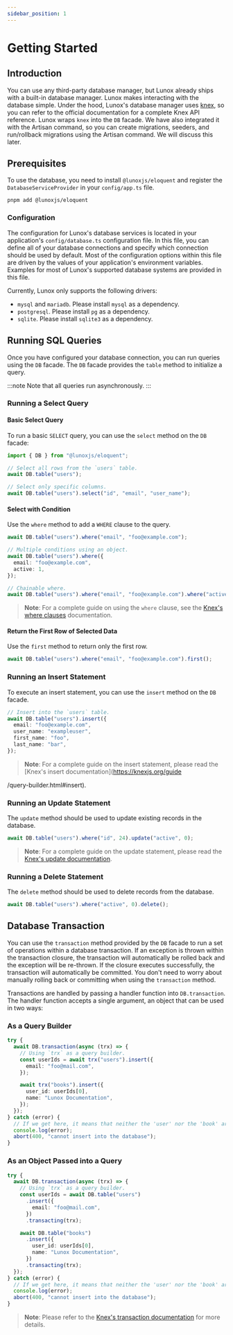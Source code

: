 ```yaml
---
sidebar_position: 1
---
```


# Getting Started

## Introduction

You can use any third-party database manager, but Lunox already ships with a built-in database manager. Lunox makes interacting with the database simple. Under the hood, Lunox's database manager uses [knex](http://knexjs.org/), so you can refer to the official documentation for a complete Knex API reference. Lunox wraps `knex` into the `DB` facade. We have also integrated it with the Artisan command, so you can create migrations, seeders, and run/rollback migrations using the Artisan command. We will discuss this later.

## Prerequisites

To use the database, you need to install `@lunoxjs/eloquent` and register the `DatabaseServiceProvider` in your `config/app.ts` file.

```
pnpm add @lunoxjs/eloquent
```

### Configuration

The configuration for Lunox's database services is located in your application's `config/database.ts` configuration file. In this file, you can define all of your database connections and specify which connection should be used by default. Most of the configuration options within this file are driven by the values of your application's environment variables. Examples for most of Lunox's supported database systems are provided in this file.

Currently, Lunox only supports the following drivers:

- `mysql` and `mariadb`. Please install `mysql` as a dependency.
- `postgresql`. Please install `pg` as a dependency.
- `sqlite`. Please install `sqlite3` as a dependency.

## Running SQL Queries

Once you have configured your database connection, you can run queries using the `DB` facade. The `DB` facade provides the `table` method to initialize a query.

:::note
Note that all queries run asynchronously.
:::

### Running a Select Query

#### Basic Select Query

To run a basic `SELECT` query, you can use the `select` method on the `DB` facade:

```ts
import { DB } from "@lunoxjs/eloquent";

// Select all rows from the `users` table.
await DB.table("users");

// Select only specific columns.
await DB.table("users").select("id", "email", "user_name");
```

#### Select with Condition

Use the `where` method to add a `WHERE` clause to the query.

```ts
await DB.table("users").where("email", "foo@example.com");

// Multiple conditions using an object.
await DB.table("users").where({
  email: "foo@example.com",
  active: 1,
});

// Chainable where.
await DB.table("users").where("email", "foo@example.com").where("active", 1);
```

> **Note**: For a complete guide on using the `where` clause, see the [Knex's where clauses](https://knexjs.org/guide/query-builder.html#where-clauses) documentation.

#### Return the First Row of Selected Data

Use the `first` method to return only the first row.

```ts
await DB.table("users").where("email", "foo@example.com").first();
```

### Running an Insert Statement

To execute an insert statement, you can use the `insert` method on the `DB` facade.

```ts
// Insert into the `users` table.
await DB.table("users").insert({
  email: "foo@example.com",
  user_name: "exampleuser",
  first_name: "foo",
  last_name: "bar",
});
```

> **Note**: For a complete guide on the insert statement, please read the [Knex's insert documentation](https://knexjs.org/guide

/query-builder.html#insert).

### Running an Update Statement

The `update` method should be used to update existing records in the database.

```ts
await DB.table("users").where("id", 24).update("active", 0);
```

> **Note**: For a complete guide on the update statement, please read the [Knex's update documentation](https://knexjs.org/guide/query-builder.html#update).

### Running a Delete Statement

The `delete` method should be used to delete records from the database.

```ts
await DB.table("users").where("active", 0).delete();
```

## Database Transaction

You can use the `transaction` method provided by the `DB` facade to run a set of operations within a database transaction. If an exception is thrown within the transaction closure, the transaction will automatically be rolled back and the exception will be re-thrown. If the closure executes successfully, the transaction will automatically be committed. You don't need to worry about manually rolling back or committing when using the `transaction` method.

Transactions are handled by passing a handler function into `DB.transaction`. The handler function accepts a single argument, an object that can be used in two ways:

### As a Query Builder

```ts
try {
  await DB.transaction(async (trx) => {
    // Using `trx` as a query builder.
    const userIds = await trx("users").insert({
      email: "foo@mail.com",
    });

    await trx("books").insert({
      user_id: userIds[0],
      name: "Lunox Documentation",
    });
  });
} catch (error) {
  // If we get here, it means that neither the 'user' nor the 'book' are inserted.
  console.log(error);
  abort(400, "cannot insert into the database");
}
```

### As an Object Passed into a Query

```ts
try {
  await DB.transaction(async (trx) => {
    // Using `trx` as a query builder.
    const userIds = await DB.table("users")
      .insert({
        email: "foo@mail.com",
      })
      .transacting(trx);

    await DB.table("books")
      .insert({
        user_id: userIds[0],
        name: "Lunox Documentation",
      })
      .transacting(trx);
  });
} catch (error) {
  // If we get here, it means that neither the 'user' nor the 'book' are inserted.
  console.log(error);
  abort(400, "cannot insert into the database");
}
```

> **Note**: Please refer to the [Knex's transaction documentation](https://knexjs.org/guide/transactions.html) for more details.
